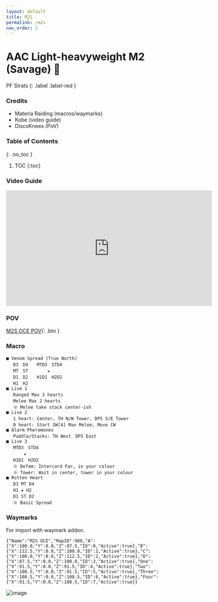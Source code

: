 ```yaml
---
layout: default
title: M2S
permalink: /m2s
nav_order: 2
---
```


# AAC Light-heavyweight M2 (Savage) 🐝

PF Strats 
{: .label .label-red }

### Credits
- Materia Raiding (macros/waymarks)
- Kobe (video guide)
- DiscoKnees (PoV)

### Table of Contents
{: .no_toc }

1. TOC
{:toc}

### Video Guide

<iframe width="560" height="315" src="https://www.youtube.com/embed/dTlOIu3_NzY" title="YouTube video player" frameborder="0" allow="accelerometer; autoplay; clipboard-write; encrypted-media; gyroscope; picture-in-picture; web-share" allowfullscreen></iframe>

### POV

[M2S OCE POV](https://www.youtube.com/watch?v=L_rUvJEsgFo){: .btn }

### Macro

```
■ Venom Spread (True North)
　 D3　D4　　MTD3　STD4
　 MT　ST　　    ★
　 D1　D2　　H1D1　H2D2
　 H1　H2
■ Live 1
　 Ranged Max 3 hearts
　 Melee Max 2 hearts
　 ※ Melee take stack center-ish
■ Live 2
　 1 heart: Center, TH N/W Tower, DPS S/E Tower
　 0 heart: Start SW[4] Max Melee, Move CW
■ Alarm Pheromones
　 Puddle/Stacks: TH West　DPS East
■ Live 3
　 MTD3　STD4
　     ★
　 H1D1　H2D2
　 ※ Defam: Intercard Far, in your colour
　 ※ Tower: Wait in center, tower in your colour
■ Rotten Heart
　 D3 MT D4
　 H1 ★ H2
　 D1 ST D2
　 ※ Basic Spread
```

### Waymarks
For import with waymark addon.

```
{"Name":"M2S OCE","MapID":988,"A":{"X":100.0,"Y":0.0,"Z":87.5,"ID":0,"Active":true},"B":{"X":112.5,"Y":0.0,"Z":100.0,"ID":1,"Active":true},"C":{"X":100.0,"Y":0.0,"Z":112.5,"ID":2,"Active":true},"D":{"X":87.5,"Y":0.0,"Z":100.0,"ID":3,"Active":true},"One":{"X":91.5,"Y":0.0,"Z":91.5,"ID":4,"Active":true},"Two":{"X":108.5,"Y":0.0,"Z":91.5,"ID":5,"Active":true},"Three":{"X":108.5,"Y":0.0,"Z":108.5,"ID":6,"Active":true},"Four":{"X":91.5,"Y":0.0,"Z":108.5,"ID":7,"Active":true}}
```

![image](https://github.com/user-attachments/assets/49249bc6-05b5-4a9a-a3fa-f4bf069fde80)


